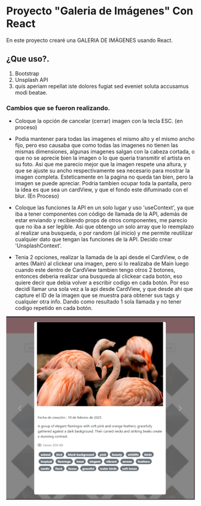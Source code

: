 # Proyecto "Galeria de Imágenes" Con React

En este proyecto crearé una GALERIA DE IMÁGENES usando React.

## ¿Que uso?.

1. Bootstrap
2. Unsplash API 
3. quis aperiam repellat iste dolores fugiat sed eveniet soluta accusamus modi beatae.

### Cambios que se fueron realizando.

- Coloque la opción de cancelar (cerrar) imagen con la tecla ESC. (en proceso)

- Podia mantener para todas las imagenes el mismo alto y el mismo ancho fijo, pero eso causaba que como todas las imagenes no tienen las mismas dimensiones, algunas imagenes salgan con la cabeza cortada, o que no se aprecie bien la imagen o lo que queria transmitir el artista en su foto. Asi que me parecio mejor que la imagen respete una altura, y que se ajuste su ancho respectivamente sea necesario para mostrar la imagen completa. Esteticamente en la pagina no queda tan bien, pero la imagen se puede apreciar. Podria tambien ocupar toda la pantalla, pero la idea es que sea un cardView, y que el fondo este difuminado con el blur. (En Proceso)

- Coloque las funciones la API en un solo lugar y uso 'useContext', ya que iba a tener  componentes con código de llamada de la API, además de estar enviando y recibiendo props  de otros componentes,  me parecio que no iba a ser legible. Asi que obtengo un solo array que lo reemplazo al realizar una busqueda, o por random (al inicio) y me permite reutilizar cualquier dato que tengan las funciones de la API. Decido  crear 'UnsplashContext'.

- Tenia 2 opciones, realizar la llamada de la api desde el CardView, o de antes  (Main) al clickear una imagen, pero si lo realizaba de Main luego cuando este dentro de CardView tambien tengo otros 2 botones, entonces deberia realizar una busqueda al clickear cada botón, eso quiere decir que debia volver a escribir codigo en cada botón. Por eso decidí llamar una sola vez a la api desde CardView, y que desde ahi que capture el ID de la imagen que se muestra para obtener sus tags y cualquier otra info. Dando como resultado 1 sola llamada y no tener codigo repetido en cada botón.

![Flamenco traido de api Unsplash](/flamencos.png)